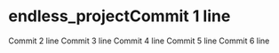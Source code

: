 # endless_projectCommit 1 line
Commit 2 line
Commit 3 line
Commit 4 line
Commit 5 line
Commit 6 line

